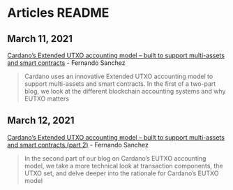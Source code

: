 # Articles README

## March 11, 2021

[Cardano’s Extended UTXO accounting model – built to support multi-assets and smart contracts](https://iohk.io/en/blog/posts/2021/03/11/cardanos-extended-utxo-accounting-model/) -  Fernando Sanchez

> Cardano uses an innovative Extended UTXO accounting model to support multi-assets and smart contracts. In the first of a two-part blog, we look at the different blockchain accounting systems and why EUTXO matters

## March 12, 2021
[Cardano’s Extended UTXO accounting model – built to support multi-assets and smart contracts (part 2)](https://iohk.io/en/blog/posts/2021/03/12/cardanos-extended-utxo-accounting-model-part-2/) -  Fernando Sanchez

> In the second part of our blog on Cardano’s EUTXO accounting model, we take a more technical look at transaction components, the UTXO set, and delve deeper into the rationale for Cardano’s EUTXO model
